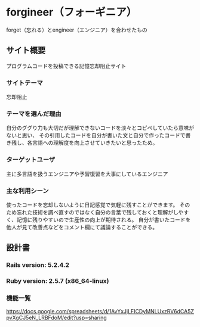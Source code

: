 # forgineer（フォーギニア）
forget（忘れる）とengineer（エンジニア）を合わせたもの

## サイト概要
プログラムコードを投稿できる記憶忘却阻止サイト

### サイトテーマ
忘却阻止

### テーマを選んだ理由
自分のググり力も大切だが理解できないコードを淡々とコピペしていたら意味がないと思い、
その引用したコードを自分が書いた文と自分で作ったコードで書き残し、各言語への理解度を向上させていきたいと思ったため。

### ターゲットユーザ
主に多言語を扱うエンジニアや予習復習を大事にしているエンジニア

### 主な利用シーン
使ったコードを忘却しないように日記感覚で気軽に残すことができます。
そのため忘れた技術を調べ直すのではなく自分の言葉で残しておくと理解がしやすく、記憶に残りやすいので生産性の向上が期待される。
自分が書いたコードを他人が見て改善点などをコメント欄にて議論することができる。

## 設計書
### Rails version: 5.2.4.2
### Ruby version: 2.5.7 (x86_64-linux)

### 機能一覧
https://docs.google.com/spreadsheets/d/1AvYxJjLFICDyMNLUxzRV6dCA5ZpvXgCJ5eN_LRBFdoM/edit?usp=sharing


